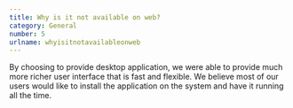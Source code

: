 ```yaml
---
title: Why is it not available on web?
category: General
number: 5
urlname: whyisitnotavailableonweb
---
```


By choosing to provide desktop application, we were able to provide much more richer user interface that is fast and flexible. We believe most of our users would like to install the application on the system and have it running all the time.